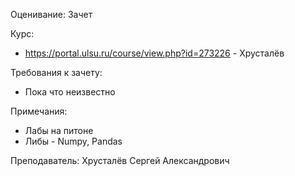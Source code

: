 Оценивание: Зачет

Курс:
- https://portal.ulsu.ru/course/view.php?id=273226 - Хрусталёв

Требования к зачету: 
- Пока что неизвестно

Примечания:
- Лабы на питоне
- Либы - Numpy, Pandas

Преподаватель: Хрусталёв Сергей Александрович
